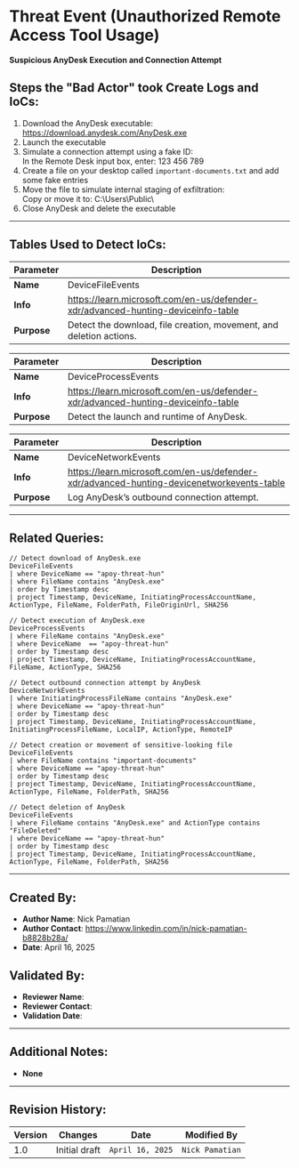 # Threat Event (Unauthorized Remote Access Tool Usage)
**Suspicious AnyDesk Execution and Connection Attempt**

## Steps the "Bad Actor" took Create Logs and IoCs:
1. Download the AnyDesk executable: https://download.anydesk.com/AnyDesk.exe
2. Launch the executable
3. Simulate a connection attempt using a fake ID:  
In the Remote Desk input box, enter: 123 456 789
6. Create a file on your desktop called ```important-documents.txt``` and add some fake entries
7. Move the file to simulate internal staging of exfiltration:  
Copy or move it to: C:\Users\Public\
8. Close AnyDesk and delete the executable

---

## Tables Used to Detect IoCs:
| **Parameter**       | **Description**                                                              |
|---------------------|------------------------------------------------------------------------------|
| **Name**| DeviceFileEvents|
| **Info**|https://learn.microsoft.com/en-us/defender-xdr/advanced-hunting-deviceinfo-table|
| **Purpose**| Detect the download, file creation, movement, and deletion actions. |

| **Parameter**       | **Description**                                                              |
|---------------------|------------------------------------------------------------------------------|
| **Name**| DeviceProcessEvents|
| **Info**|https://learn.microsoft.com/en-us/defender-xdr/advanced-hunting-deviceinfo-table|
| **Purpose**| Detect the launch and runtime of AnyDesk.|

| **Parameter**       | **Description**                                                              |
|---------------------|------------------------------------------------------------------------------|
| **Name**| DeviceNetworkEvents|
| **Info**|https://learn.microsoft.com/en-us/defender-xdr/advanced-hunting-devicenetworkevents-table|
| **Purpose**| 	Log AnyDesk’s outbound connection attempt. |

---

## Related Queries:
```kql
// Detect download of AnyDesk.exe
DeviceFileEvents
| where DeviceName == "apoy-threat-hun"
| where FileName contains "AnyDesk.exe"
| order by Timestamp desc
| project Timestamp, DeviceName, InitiatingProcessAccountName, ActionType, FileName, FolderPath, FileOriginUrl, SHA256

// Detect execution of AnyDesk.exe
DeviceProcessEvents
| where FileName contains "AnyDesk.exe"
| where DeviceName  == "apoy-threat-hun"
| order by Timestamp desc
| project Timestamp, DeviceName, InitiatingProcessAccountName, FileName, ActionType, SHA256

// Detect outbound connection attempt by AnyDesk
DeviceNetworkEvents
| where InitiatingProcessFileName contains "AnyDesk.exe"
| where DeviceName == "apoy-threat-hun"
| order by Timestamp desc
| project Timestamp, DeviceName, InitiatingProcessAccountName, InitiatingProcessFileName, LocalIP, ActionType, RemoteIP 

// Detect creation or movement of sensitive-looking file
DeviceFileEvents
| where FileName contains "important-documents"
| where DeviceName == "apoy-threat-hun"
| order by Timestamp desc
| project Timestamp, DeviceName, InitiatingProcessAccountName,  ActionType, FileName, FolderPath, SHA256

// Detect deletion of AnyDesk
DeviceFileEvents
| where FileName contains "AnyDesk.exe" and ActionType contains "FileDeleted"
| where DeviceName == "apoy-threat-hun" 
| order by Timestamp desc
| project Timestamp, DeviceName, InitiatingProcessAccountName,  ActionType, FileName, FolderPath, SHA256
```

---

## Created By:
- **Author Name**: Nick Pamatian
- **Author Contact**: https://www.linkedin.com/in/nick-pamatian-b8828b28a/
- **Date**: April 16, 2025

## Validated By:
- **Reviewer Name**: 
- **Reviewer Contact**: 
- **Validation Date**: 

---

## Additional Notes:
- **None**

---

## Revision History:
| **Version** | **Changes**                   | **Date**         | **Modified By**   |
|-------------|-------------------------------|------------------|-------------------|
| 1.0         | Initial draft                  | `April 16, 2025`  | `Nick Pamatian`    
